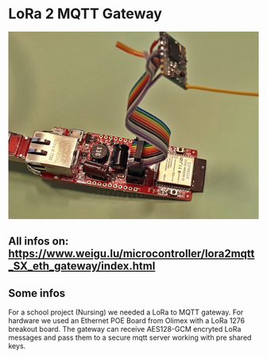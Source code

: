 # LoRa 2 MQTT Gateway

![lora2mqtt](png/lora2mqtt_olimex_poe_600.png "lora2mqtt")

## All infos on: <https://www.weigu.lu/microcontroller/lora2mqtt_SX_eth_gateway/index.html>

## Some infos

For a school project (Nursing) we needed a LoRa to MQTT gateway. For hardware we used an Ethernet POE Board from Olimex with a LoRa 1276 breakout board.
The gateway can receive AES128-GCM encryted LoRa messages and pass them to a secure mqtt server working with  pre shared keys.
